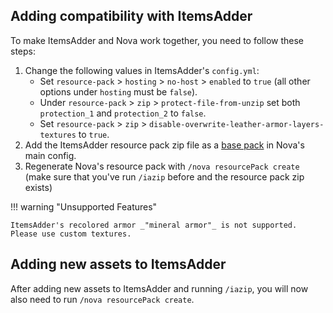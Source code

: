 ## Adding compatibility with ItemsAdder

To make ItemsAdder and Nova work together, you need to follow these steps:

1. Change the following values in ItemsAdder's `config.yml`:
    - Set `resource-pack` > `hosting` > `no-host` > `enabled` to `true` (all other options under `hosting` must be `false`).
    - Under `resource-pack` > `zip` > `protect-file-from-unzip` set both `protection_1` and `protection_2` to `false`.
    - Set `resource-pack` > `zip` > `disable-overwrite-leather-armor-layers-textures` to `true`.
2. Add the ItemsAdder resource pack zip file as a [base pack](../setup.md#optional-resourcepack-merging) in Nova's main config.
3. Regenerate Nova's resource pack with `/nova resourcePack create` (make sure that you've run `/iazip` before and the resource pack zip exists)

!!! warning "Unsupported Features"

    ItemsAdder's recolored armor _"mineral armor"_ is not supported. Please use custom textures.

## Adding new assets to ItemsAdder

After adding new assets to ItemsAdder and running `/iazip`, you will now also need to run `/nova resourcePack create`.